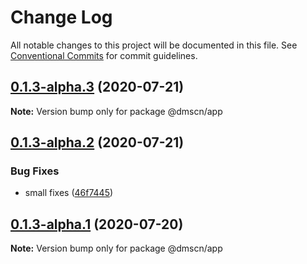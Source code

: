 # Change Log

All notable changes to this project will be documented in this file.
See [Conventional Commits](https://conventionalcommits.org) for commit guidelines.

## [0.1.3-alpha.3](https://github.com/dmscn/monorepo/compare/@dmscn/app@0.1.3-alpha.2...@dmscn/app@0.1.3-alpha.3) (2020-07-21)

**Note:** Version bump only for package @dmscn/app





## [0.1.3-alpha.2](https://github.com/dmscn/monorepo/compare/@dmscn/app@0.1.3-alpha.1...@dmscn/app@0.1.3-alpha.2) (2020-07-21)


### Bug Fixes

* small fixes ([46f7445](https://github.com/dmscn/monorepo/commit/46f744581aef83bc007aabad4060a745cc759676))





## [0.1.3-alpha.1](https://github.com/dmscn/monorepo/compare/@dmscn/app@0.1.3-alpha.0...@dmscn/app@0.1.3-alpha.1) (2020-07-20)

**Note:** Version bump only for package @dmscn/app
